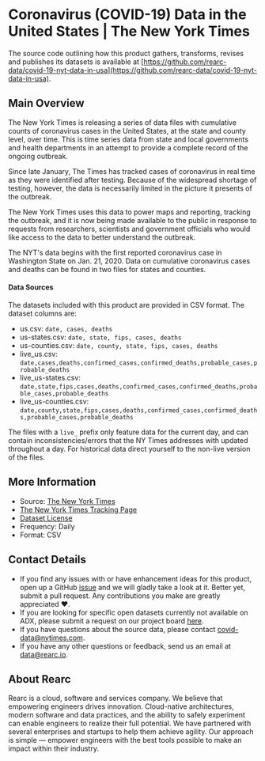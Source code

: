 # Coronavirus (COVID-19) Data in the United States | The New York Times

The source code outlining how this product gathers, transforms, revises and publishes its datasets is available at [https://github.com/rearc-data/covid-19-nyt-data-in-usa](https://github.com/rearc-data/covid-19-nyt-data-in-usa).

## Main Overview
The New York Times is releasing a series of data files with cumulative counts of coronavirus cases in the United States, at the state and county level, over time. This is time series data from state and local governments and health departments in an attempt to provide a complete record of the ongoing outbreak.

Since late January, The Times has tracked cases of coronavirus in real time as they were identified after testing. Because of the widespread shortage of testing, however, the data is necessarily limited in the picture it presents of the outbreak.

The New York Times uses this data to power maps and reporting, tracking the outbreak, and it is now being made available to the public in response to requests from researchers, scientists and government officials who would like access to the data to better understand the outbreak.

The NYT's data begins with the first reported coronavirus case in Washington State on Jan. 21, 2020. Data on cumulative coronavirus cases and deaths can be found in two files for states and counties.

#### Data Sources
The datasets included with this product are provided in CSV format.  The dataset columns are:

- us.csv: `date, cases, deaths`
- us-states.csv: `date, state, fips, cases, deaths`
- us-counties.csv: `date, county, state, fips, cases, deaths`
- live_us.csv: `date,cases,deaths,confirmed_cases,confirmed_deaths,probable_cases,probable_deaths`
- live_us-states.csv: `date,state,fips,cases,deaths,confirmed_cases,confirmed_deaths,probable_cases,probable_deaths`
- live_us-counties.csv: `date,county,state,fips,cases,deaths,confirmed_cases,confirmed_deaths,probable_cases,probable_deaths`

The files with a `live_` prefix only feature data for the current day, and can contain inconsistencies/errors that the NY Times addresses with updated throughout a day. For historical data direct yourself to the non-live version of the files.

## More Information
- Source: [The New York Times](https://github.com/nytimes/covid-19-data)      
- [The New York Times Tracking Page](https://www.nytimes.com/interactive/2020/us/coronavirus-us-cases.html)    
- [Dataset License](https://raw.githubusercontent.com/nytimes/covid-19-data/master/LICENSE)  
- Frequency: Daily
- Format: CSV

## Contact Details
- If you find any issues with or have enhancement ideas for this product, open up a GitHub [issue](https://github.com/rearc-data/covid-19-nyt-data-in-usa/issues) and we will gladly take a look at it. Better yet, submit a pull request. Any contributions you make are greatly appreciated :heart:.
- If you are looking for specific open datasets currently not available on ADX, please submit a request on our project board [here](https://github.com/rearc-data/covid-datasets-aws-data-exchange/projects/1).
- If you have questions about the source data, please contact covid-data@nytimes.com.
- If you have any other questions or feedback, send us an email at data@rearc.io.

## About Rearc
Rearc is a cloud, software and services company. We believe that empowering engineers drives innovation. Cloud-native architectures, modern software and data practices, and the ability to safely experiment can enable engineers to realize their full potential. We have partnered with several enterprises and startups to help them achieve agility. Our approach is simple — empower engineers with the best tools possible to make an impact within their industry.